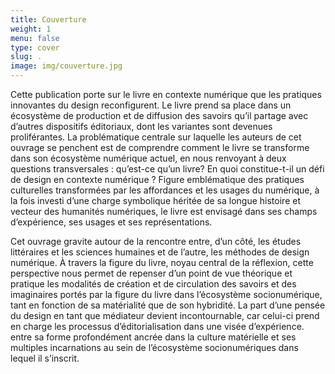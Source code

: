 ```yaml
---
title: Couverture
weight: 1
menu: false
type: cover
slug: .
image: img/couverture.jpg
---
```


Cette publication porte sur le livre en contexte numérique que les pratiques innovantes du design reconfigurent. Le livre prend sa place dans un écosystème de production et de diffusion des savoirs qu’il partage avec d’autres dispositifs éditoriaux, dont les variantes sont devenues proliférantes. La problématique centrale sur laquelle les auteurs de cet ouvrage se penchent est de comprendre comment le livre se transforme dans son écosystème numérique actuel, en nous renvoyant à deux questions transversales : qu’est-ce qu’un livre? En quoi constitue-t-il un défi de design en contexte numérique ? Figure emblématique des pratiques culturelles transformées par les affordances et les usages du numérique, à la fois investi d’une charge symbolique héritée de sa longue histoire et vecteur des humanités numériques, le livre est envisagé dans ses champs d’expérience, ses usages et ses représentations.

Cet ouvrage gravite autour de la rencontre entre, d’un côté, les études littéraires et les sciences humaines et de l’autre, les méthodes de design numérique. À travers la figure du livre, noyau central de la réflexion, cette perspective nous permet de repenser d’un point de vue théorique et pratique les modalités de création et de circulation des savoirs et des imaginaires portés par la figure du livre dans l’écosystème socionumérique, tant en fonction de sa matérialité que de son hybridité. La part d’une pensée du design en tant que médiateur devient incontournable, car celui-ci prend en charge les processus d’éditorialisation dans une visée d’expérience. entre sa forme profondément ancrée dans la culture matérielle et ses multiples incarnations au sein de l’écosystème socionumériques dans lequel il s’inscrit. 

